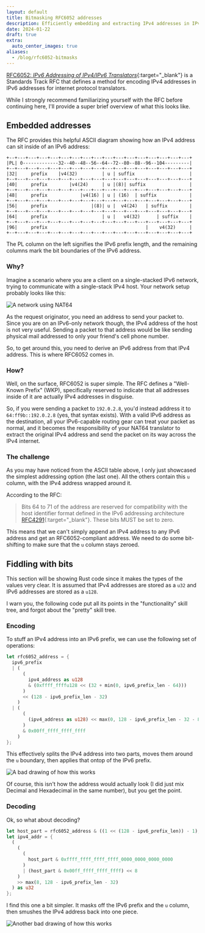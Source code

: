 ```yaml
---
layout: default
title: Bitmasking RFC6052 addresses
description: Efficiently embedding and extracting IPv4 addresses in IPv6 addresses
date: 2024-01-22
draft: true
extra:
  auto_center_images: true
aliases:
  - /blog/rfc6052-bitmasks
---
```


[RFC6052: *IPv6 Addressing of IPv4/IPv6 Translators*](https://datatracker.ietf.org/doc/html/rfc6052){:target="_blank"} is a Standards Track RFC that defines a method for encoding IPv4 addresses in IPv6 addresses for internet protocol translators.

While I strongly recommend familiarizing yourself with the RFC before continuing here, I'll provide a super brief overview of what this looks like.

## Embedded addresses

The RFC provides this helpful ASCII diagram showing how an IPv4 address can sit inside of an IPv6 address:

```text
+--+---+---+---+---+---+---+---+---+---+---+---+---+---+---+---+---+
|PL| 0-------------32--40--48--56--64--72--80--88--96--104---------|
+--+---+---+---+---+---+---+---+---+---+---+---+---+---+---+---+---+
|32|     prefix    |v4(32)         | u | suffix                    |
+--+---+---+---+---+---+---+---+---+---+---+---+---+---+---+---+---+
|40|     prefix        |v4(24)     | u |(8)| suffix                |
+--+---+---+---+---+---+---+---+---+---+---+---+---+---+---+---+---+
|48|     prefix            |v4(16) | u | (16)  | suffix            |
+--+---+---+---+---+---+---+---+---+---+---+---+---+---+---+---+---+
|56|     prefix                |(8)| u |  v4(24)   | suffix        |
+--+---+---+---+---+---+---+---+---+---+---+---+---+---+---+---+---+
|64|     prefix                    | u |   v4(32)      | suffix    |
+--+---+---+---+---+---+---+---+---+---+---+---+---+---+---+---+---+
|96|     prefix                                    |    v4(32)     |
+--+---+---+---+---+---+---+---+---+---+---+---+---+---+---+---+---+
```

The PL column on the left signifies the IPv6 prefix length, and the remaining columns mark the bit boundaries of the IPv6 address.

### Why?

Imagine a scenario where you are a client on a single-stacked IPv6 network, trying to communicate with a single-stack IPv4 host. Your network setup probably looks like this:

![A network using NAT64](/assets/blog/rfc6052-bitmasks/NAT64-setup.png)

As the request originator, you need an address to send your packet to. Since you are on an IPv6-only network though, the IPv4 address of the host is not very useful. Sending a packet to that address would be like sending physical mail addressed to only your friend's cell phone number.

So, to get around this, you need to derive an IPv6 address from that IPv4 address. This is where RFC6052 comes in.

### How?

Well, on the surface, RFC6052 is super simple. The RFC defines a "Well-Known Prefix" (WKP), specifically reserved to indicate that all addresses inside of it are actually IPv4 addresses in disguise.

So, if you were sending a packet to `192.0.2.8`, you'd instead address it to `64:ff9b::192.0.2.8` (yes, that syntax exists). With a valid IPv6 address as the destination, all your IPv6-capable routing gear can treat your packet as normal, and it becomes the responsibility of your NAT64 translator to extract the original IPv4 address and send the packet on its way across the IPv4 internet.

### The challenge

As you may have noticed from the ASCII table above, I only just showcased the simplest addressing option (the last one). All the others contain this `u` column, with the IPv4 address wrapped around it. 

According to the RFC:

> Bits 64 to 71 of the address are reserved for compatibility with the host identifier format defined in the
> IPv6 addressing architecture [RFC4291](https://datatracker.ietf.org/doc/html/rfc4291){:target="_blank"}.
> These bits MUST be set to zero.

This means that we can't simply append an IPv4 address to any IPv6 address and get an RFC6052-compliant address. We need to do some bit-shifting to make sure that the `u` column stays zeroed.

## Fiddling with bits

This section will be showing Rust code since it makes the types of the values very clear.
It is assumed that IPv4 addresses are stored as a `u32` and IPv6 addresses are stored as a `u128`.

I warn you, the following code put all its points in the "functionality" skill tree, and forgot about the "pretty" skill tree.

### Encoding

To stuff an IPv4 address into an IPv6 prefix, we can use the following set of operations:

```rust
let rfc6052_address = {
  ipv6_prefix
  | (
      (
        ipv4_address as u128 
        & (0xffff_ffffu128 << (32 + min(0, ipv6_prefix_len - 64)))
      )
      << (128 - ipv6_prefix_len - 32)
    )
  | (
      (
        (ipv4_address as u128) << max(0, 128 - ipv6_prefix_len - 32 - 8)
      ) 
      & 0x00ff_ffff_ffff_ffff
    )
};
```

This effectively splits the IPv4 address into two parts, moves them around the `u` boundary, then applies that ontop of the IPv6 prefix.

![A bad drawing of how this works](/assets/blog/rfc6052-bitmasks/ipv4-embed.png)

Of course, this isn't how the address would actually look (I did just mix Decimal and Hexadecimal in the same number), but you get the point.

### Decoding

Ok, so what about decoding?

```rust
let host_part = rfc6052_address & ((1 << (128 - ipv6_prefix_len)) - 1);
let ipv4_addr = {
  (
    (
      (
        host_part & 0xffff_ffff_ffff_ffff_0000_0000_0000_0000
      )
      | (host_part & 0x00ff_ffff_ffff_ffff) << 8
    )
    >> max(8, 128 - ipv6_prefix_len - 32)
  ) as u32
};
```

I find this one a bit simpler. It masks off the IPv6 prefix and the `u` column, then smushes the IPv4 address back into one piece.

![Another bad drawing of how this works](/assets/blog/rfc6052-bitmasks/ipv4-extract.png)
